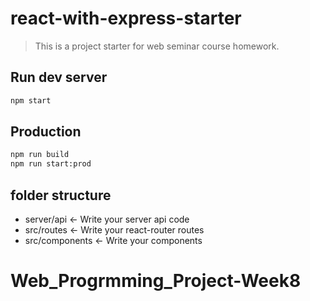 # react-with-express-starter

> This is a project starter for web seminar course homework.

## Run dev server

```sh
npm start
```

## Production

```sh
npm run build
npm run start:prod
```

## folder structure

- server/api <- Write your server api code
- src/routes <- Write your react-router routes
- src/components <- Write your components
# Web_Progrmming_Project-Week8
